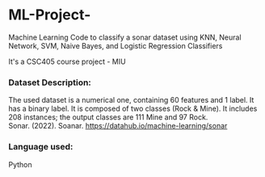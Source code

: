 # ML-Project-
Machine Learning Code to classify a sonar dataset using KNN, Neural Network, SVM, Naive Bayes, and Logistic Regression Classifiers 

It's a CSC405 course project - MIU

### Dataset Description: 
The used dataset is a numerical one, containing 60 features and 1 label. It has a binary label. It is composed of two classes (Rock & Mine). It includes 208 instances; the output classes are 111 Mine and 97 Rock.  
Sonar. (2022). Soanar. https://datahub.io/machine-learning/sonar

### Language used:
Python
